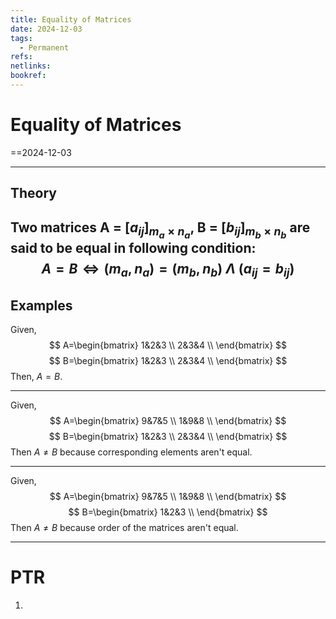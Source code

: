 ```yaml
---
title: Equality of Matrices
date: 2024-12-03
tags:
  - Permanent
refs: 
netlinks: 
bookref:
---
```

# Equality of Matrices
==2024-12-03

---
## Theory

Two matrices A = $[a_{ij}]_{m_{a}\times n_{a}}$, B = $[b_{ij}]_{m_{b}\times n_{b}}$ are said to be equal in following condition:
$$A=B\iff(m_{a},n_{a})=(m_{b},n_{b})\text{ }\Lambda\text{ }(a_{ij}=b_{ij})$$
---
## Examples

Given,
$$
A=\begin{bmatrix}
1&2&3 \\
2&3&4 \\
\end{bmatrix}
$$
$$
B=\begin{bmatrix}
1&2&3 \\
2&3&4 \\
\end{bmatrix}
$$
Then, $A=B$.

---
Given,
$$
A=\begin{bmatrix}
9&7&5 \\
1&9&8 \\
\end{bmatrix}
$$
$$
B=\begin{bmatrix}
1&2&3 \\
2&3&4 \\
\end{bmatrix}
$$
Then $A\neq B$ because corresponding elements aren't equal.

---
Given,
$$
A=\begin{bmatrix}
9&7&5 \\
1&9&8 \\
\end{bmatrix}
$$
$$
B=\begin{bmatrix}
1&2&3 \\
\end{bmatrix}
$$
Then $A\neq B$ because order of the matrices aren't equal.

---
# PTR

1. 
